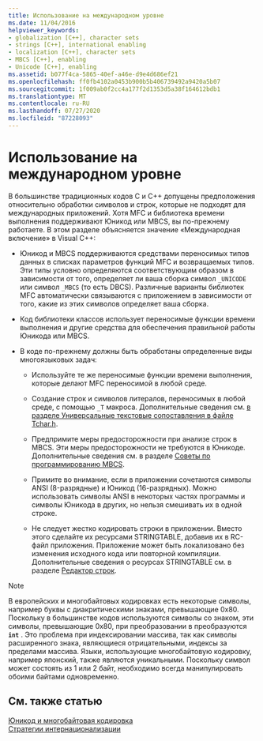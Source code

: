 ```yaml
---
title: Использование на международном уровне
ms.date: 11/04/2016
helpviewer_keywords:
- globalization [C++], character sets
- strings [C++], international enabling
- localization [C++], character sets
- MBCS [C++], enabling
- Unicode [C++], enabling
ms.assetid: b077f4ca-5865-40ef-a46e-d9e4d686ef21
ms.openlocfilehash: ff0fb4102a0453b900b5b406739492a9420a5b07
ms.sourcegitcommit: 1f009ab0f2cc4a177f2d1353d5a38f164612bdb1
ms.translationtype: MT
ms.contentlocale: ru-RU
ms.lasthandoff: 07/27/2020
ms.locfileid: "87228093"
---
```

# <a name="international-enabling"></a>Использование на международном уровне

В большинстве традиционных кодов C и C++ допущены предположения относительно обработки символов и строк, которые не подходят для международных приложений. Хотя MFC и библиотека времени выполнения поддерживают Юникод или MBCS, вы по-прежнему работаете. В этом разделе объясняется значение «Международная включение» в Visual C++:

- Юникод и MBCS поддерживаются средствами переносимых типов данных в списках параметров функций MFC и возвращаемых типов. Эти типы условно определяются соответствующим образом в зависимости от того, определяет ли ваша сборка символ `_UNICODE` или символ `_MBCS` (то есть DBCS). Различные варианты библиотек MFC автоматически связываются с приложением в зависимости от того, какие из этих символов определяет ваша сборка.

- Код библиотеки классов использует переносимые функции времени выполнения и другие средства для обеспечения правильной работы Юникода или MBCS.

- В коде по-прежнему должны быть обработаны определенные виды многоязыковых задач:

  - Используйте те же переносимые функции времени выполнения, которые делают MFC переносимой в любой среде.

  - Создание строк и символов литералов, переносимых в любой среде, с помощью `_T` макроса. Дополнительные сведения см. [в разделе Универсальные текстовые сопоставления в файле Tchar.h](../text/generic-text-mappings-in-tchar-h.md).

  - Предпримите меры предосторожности при анализе строк в MBCS. Эти меры предосторожности не требуются в Юникоде. Дополнительные сведения см. в разделе [Советы по программированию MBCS](../text/mbcs-programming-tips.md).

  - Примите во внимание, если в приложении сочетаются символы ANSI (8-разрядные) и Юникод (16-разрядных). Можно использовать символы ANSI в некоторых частях программы и символы Юникода в других, но нельзя смешивать их в одной строке.

  - Не следует жестко кодировать строки в приложении. Вместо этого сделайте их ресурсами STRINGTABLE, добавив их в RC-файл приложения. Приложение может быть локализовано без изменения исходного кода или повторной компиляции. Дополнительные сведения о ресурсах STRINGTABLE см. в разделе [Редактор строк](../windows/string-editor.md).

> [!NOTE]
> В европейских и многобайтовых кодировках есть некоторые символы, например буквы с диакритическими знаками, превышающие 0x80. Поскольку в большинстве кодов используются символы со знаком, эти символы, превышающие 0x80, при преобразовании в преобразуются **`int`** . Это проблема при индексировании массива, так как символы расширенного знака, являющиеся отрицательными, индексы за пределами массива. Языки, использующие многобайтовую кодировку, например японский, также являются уникальными. Поскольку символ может состоять из 1 или 2 байт, необходимо всегда манипулировать обоими байтами одновременно.

## <a name="see-also"></a>См. также статью

[Юникод и многобайтовая кодировка](../text/unicode-and-mbcs.md)<br/>
[Стратегии интернационализации](../text/internationalization-strategies.md)
